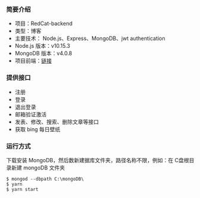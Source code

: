 ### 简要介绍
* 项目：RedCat-backend
* 类型：博客
* 主要技术： Node.js、Express、MongoDB、jwt authentication
* Node.js 版本：v10.15.3
* MongoDB 版本：v4.0.8
* 项目前端：[链接](https://github.com/1103409364/RedCat)
### 提供接口
* 注册
* 登录
* 退出登录
* 邮箱验证激活
* 发表、修改、搜索、删除文章等接口
* 获取 bing 每日壁纸

### 运行方式
下载安装  MongoDB，然后数新建据库文件夹，路径名称不限，例如：在 C盘根目录新建 mongoDB 文件夹
```
$ mongod --dbpath C:\mongoDB\
$ yarn
$ yarn start
```